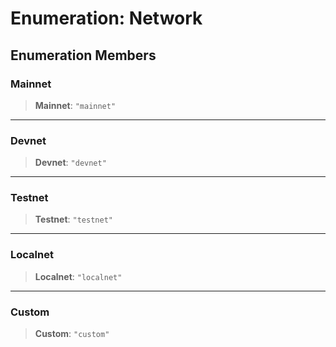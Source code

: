 # Enumeration: Network

## Enumeration Members

### Mainnet

> **Mainnet**: `"mainnet"`

***

### Devnet

> **Devnet**: `"devnet"`

***

### Testnet

> **Testnet**: `"testnet"`

***

### Localnet

> **Localnet**: `"localnet"`

***

### Custom

> **Custom**: `"custom"`
